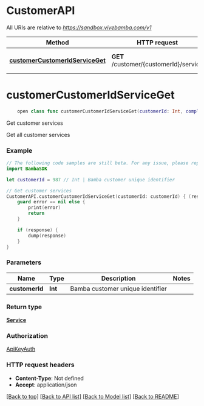 # CustomerAPI

All URIs are relative to *https://sandbox.vivebamba.com/v1*

Method | HTTP request | Description
------------- | ------------- | -------------
[**customerCustomerIdServiceGet**](CustomerAPI.md#customercustomeridserviceget) | **GET** /customer/{customerId}/service | Get customer services


# **customerCustomerIdServiceGet**
```swift
    open class func customerCustomerIdServiceGet(customerId: Int, completion: @escaping (_ data: Service?, _ error: Error?) -> Void)
```

Get customer services

Get all customer services

### Example 
```swift
// The following code samples are still beta. For any issue, please report via http://github.com/OpenAPITools/openapi-generator/issues/new
import BambaSDK

let customerId = 987 // Int | Bamba customer unique identifier

// Get customer services
CustomerAPI.customerCustomerIdServiceGet(customerId: customerId) { (response, error) in
    guard error == nil else {
        print(error)
        return
    }

    if (response) {
        dump(response)
    }
}
```

### Parameters

Name | Type | Description  | Notes
------------- | ------------- | ------------- | -------------
 **customerId** | **Int** | Bamba customer unique identifier | 

### Return type

[**Service**](Service.md)

### Authorization

[ApiKeyAuth](../README.md#ApiKeyAuth)

### HTTP request headers

 - **Content-Type**: Not defined
 - **Accept**: application/json

[[Back to top]](#) [[Back to API list]](../README.md#documentation-for-api-endpoints) [[Back to Model list]](../README.md#documentation-for-models) [[Back to README]](../README.md)

